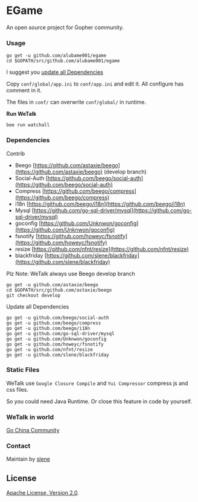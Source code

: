 # EGame

An open source project for Gopher community.

### Usage

```
go get -u github.com/alubame001/egame
cd $GOPATH/src/github.com/alubame001/egame
```

I suggest you [update all Dependencies](#dependencies)

Copy `conf/global/app.ini` to `conf/app.ini` and edit it. All configure has comment in it.

The files in `conf/` can overwrite `conf/global/` in runtime.


**Run WeTalk**

```
bee run watchall
```

### Dependencies

Contrib

* Beego [https://github.com/astaxie/beego](https://github.com/astaxie/beego) (develop branch)
* Social-Auth [https://github.com/beego/social-auth](https://github.com/beego/social-auth)
* Compress [https://github.com/beego/compress](https://github.com/beego/compress)
* i18n [https://github.com/beego/i18n](https://github.com/beego/i18n)
* Mysql [https://github.com/go-sql-driver/mysql](https://github.com/go-sql-driver/mysql)
* goconfig [https://github.com/Unknwon/goconfig](https://github.com/Unknwon/goconfig)
* fsnotify [https://github.com/howeyc/fsnotify](https://github.com/howeyc/fsnotify)
* resize [https://github.com/nfnt/resize](https://github.com/nfnt/resize)
* blackfriday [https://github.com/slene/blackfriday](https://github.com/slene/blackfriday)

Plz Note: WeTalk always use Beego develop branch

```
go get -u github.com/astaxie/beego
cd $GOPATH/src/github.com/astaxie/beego
git checkout develop
```

Update all Dependencies

```
go get -u github.com/beego/social-auth
go get -u github.com/beego/compress
go get -u github.com/beego/i18n
go get -u github.com/go-sql-driver/mysql
go get -u github.com/Unknwon/goconfig
go get -u github.com/howeyc/fsnotify
go get -u github.com/nfnt/resize
go get -u github.com/slene/blackfriday
```

### Static Files

WeTalk use `Google Closure Compile` and `Yui Compressor` compress js and css files.

So you could need Java Runtime. Or close this feature in code by yourself.

### WeTalk in world

[Go China Community](http://bbs.go-china.org/)

### Contact

Maintain by [slene](https://github.com/slene)

## License

[Apache License, Version 2.0](http://www.apache.org/licenses/LICENSE-2.0.html).
